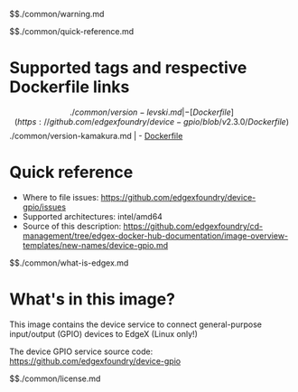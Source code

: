 $$./common/warning.md

$$./common/quick-reference.md

# Supported tags and respective Dockerfile links

$$./common/version-levski.md |
    - [Dockerfile](https://github.com/edgexfoundry/device-gpio/blob/v2.3.0/Dockerfile)
$$./common/version-kamakura.md |
    - [Dockerfile](https://github.com/edgexfoundry/device-gpio/blob/v2.2.0/Dockerfile)

# Quick reference

- Where to file issues: https://github.com/edgexfoundry/device-gpio/issues
- Supported architectures: intel/amd64
- Source of this description: https://github.com/edgexfoundry/cd-management/tree/edgex-docker-hub-documentation/image-overview-templates/new-names/device-gpio.md

$$./common/what-is-edgex.md

# What's in this image?

This image contains the device service to connect general-purpose input/output (GPIO) devices to EdgeX (Linux only!)

The device GPIO service source code: <https://github.com/edgexfoundry/device-gpio>

$$./common/license.md
